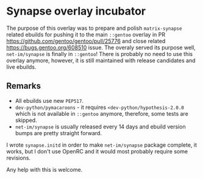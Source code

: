 # Synapse overlay incubator

The purpose of this overlay was to prepare and polish `matrix-synapse` related ebuilds for pushing it to the main `::gentoo` overlay in PR https://github.com/gentoo/gentoo/pull/25776 and close related https://bugs.gentoo.org/608510 issue. The overaly served its purpose well, `net-im/synapse` is finally in `::gentoo`! There is probably no need to use this overlay anymore, however, it is still maintained with release candidates and live ebuilds.

## Remarks

- All ebuilds use new `PEP517`.
- `dev-python/pymacaroons` - it requires `<dev-python/hypothesis-2.0.0` which is not available in `::gentoo` anymore, therefore, some tests are skipped.
- `net-im/synapse` is usually released every 14 days and ebuild version bumps are pretty straight forward.

I wrote `synapse.initd` in order to make `net-im/synapse` package complete, it works, but I don't use OpenRC and it would most probably require some revisions.

Any help with this is welcome.

